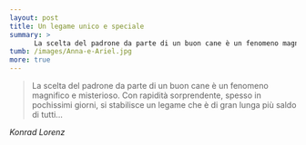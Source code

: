 ```yaml
---
layout: post
title: Un legame unico e speciale
summary: >
      La scelta del padrone da parte di un buon cane è un fenomeno magnifico e misterioso. Con rapidità sorprendente, spesso in pochissimi giorni, si stabilisce un legame che è di gran lunga più saldo di tutti...
tumb: /images/Anna-e-Ariel.jpg
more: true
---
```

<blockquote cite="Konrad Lorenz">
<p>La scelta del padrone da parte di un buon cane è un fenomeno magnifico e misterioso. Con rapidità sorprendente, spesso in pochissimi giorni, si stabilisce un legame che è di gran lunga più saldo di tutti...</p>
</blockquote>
<cite>Konrad Lorenz</cite>
